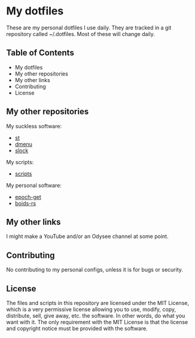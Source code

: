 # My dotfiles

These are my personal dotfiles I use daily.
They are tracked in a git repository called ~/.dotfiles.
Most of these will change daily.

## Table of Contents

* My dotfiles
* My other repositories
* My other links
* Contributing
* License

## My other repositories

My suckless software:
* [st](https://github.com/sandalbanditten/st)
* [dmenu](https://github.com/sandalbanditten/dmenu)
* [slock](https://github.com/sandalbanditten/slock)

My scripts:
* [scripts](https://github.com/sandalbanditten/scripts)

My personal software:
* [epoch-get](https://github.com/sandalbanditten/epoch-get)
* [boids-rs](https://github.com/sandalbanditten/boids-rs)

## My other links

I might make a YouTube and/or an Odysee channel at some point.

## Contributing

No contributing to my personal configs, unless it is for bugs or security.

## License

The files and scripts in this repository are licensed under the MIT License, which is a very permissive license allowing you to use, modify, copy, distribute, sell, give away, etc. the software.
In other words, do what you want with it.
The only requirement with the MIT License is that the license and copyright notice must be provided with the software.
